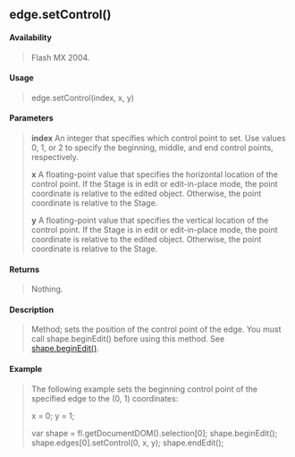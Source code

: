 ## edge.setControl()

#### Availability

> Flash MX 2004.

#### Usage

> edge.setControl(index, x, y)

#### Parameters

> **index** An integer that specifies which control point to set. Use values 0, 1, or 2 to specify the beginning, middle, and end control points, respectively.
>
> **x** A floating-point value that specifies the horizontal location of the control point. If the Stage is in edit or edit-in-place mode, the point coordinate is relative to the edited object. Otherwise, the point coordinate is relative to the Stage.
>
> **y** A floating-point value that specifies the vertical location of the control point. If the Stage is in edit or edit-in-place mode, the point coordinate is relative to the edited object. Otherwise, the point coordinate is relative to the Stage.

#### Returns

> Nothing.

#### Description

> Method; sets the position of the control point of the edge. You must call shape.beginEdit() before using this method. See [shape.beginEdit()](#_bookmark808).

#### Example

> The following example sets the beginning control point of the specified edge to the (0, 1) coordinates:
>
> x = 0; y = 1;
>
> var shape = fl.getDocumentDOM().selection\[0\]; shape.beginEdit(); shape.edges\[0\].setControl(0, x, y); shape.endEdit();
